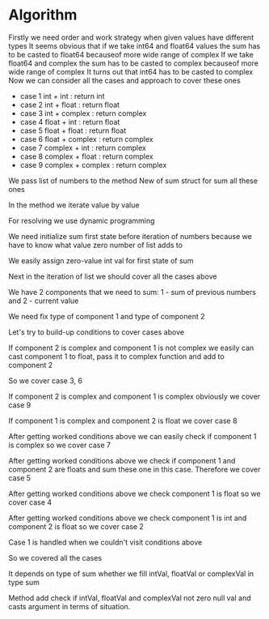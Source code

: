 
# Algorithm

Firstly we need order and work strategy when given values have different types
It seems obvious that if we take int64 and float64 values the sum has to be casted to float64 becauseof more wide range of complex
If we take float64 and complex the sum has to be casted to complex becauseof more wide range of complex
It turns out that int64 has to be casted to complex
Now we can consider all the cases and approach to cover these ones
    
- case 1 int + int : return int
- case 2 int + float : return float
- case 3 int + complex : return complex
- case 4 float + int : return float
- case 5 float + float : return float
- case 6 float + complex : return complex
- case 7 complex + int : return complex
- case 8 complex + float : return complex
- case 9 complex + complex : return complex

We pass list of numbers to the method New of sum struct for sum all these ones

In the method we iterate value by value

For resolving we use dynamic programming

We need initialize sum first state before iteration of numbers because we have to know what value zero number of list adds to

We easily assign zero-value int val for first state of sum

Next in the iteration of list we should cover all the cases above

We have 2 components that we need to sum: 1 - sum of previous numbers and 2 - current value

We need fix type of component 1 and type of component 2

Let's try to build-up conditions to cover cases above

If component 2 is complex and component 1 is not complex we easily can cast component 1 to float, pass it to complex function and add to component 2

So we cover case 3, 6

If component 2 is complex and component 1 is complex obviously we cover case 9

If component 1 is complex and component 2 is float we cover case 8

After getting worked conditions above we can easily check if component 1 is complex so we cover case 7

After getting worked conditions above we check if component 1 and component 2 are floats and sum these one in this case. Therefore we cover case 5

After getting worked conditions above we check component 1 is float so we cover case 4

After getting worked conditions above we check component 1 is int and component 2 is float so we cover case 2

Case 1 is handled when we couldn't visit conditions above

So we covered all the cases

It depends on type of sum whether we fill intVal, floatVal or complexVal in type sum

Method add check if intVal, floatVal and complexVal not zero null val and casts argument in terms of situation.